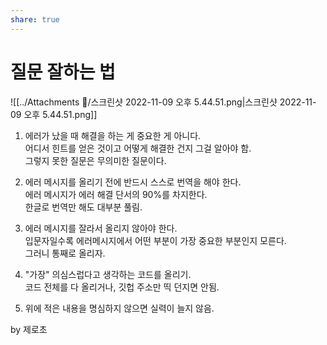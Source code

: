 ```yaml
---  
share: true  
---  
```

  
# 질문 잘하는 법  
![[../Attachments 🔗/스크린샷 2022-11-09 오후 5.44.51.png|스크린샷 2022-11-09 오후 5.44.51.png]]  
  
1. 에러가 났을 때 해결을 하는 게 중요한 게 아니다.  
   어디서 힌트를 얻은 것이고 어떻게 해결한 건지 그걸 알아야 함.   
   그렇지 못한 질문은 무의미한 질문이다.  
     
2. 에러 메시지를 올리기 전에 반드시 스스로 번역을 해야 한다.   
   에러 메시지가 에러 해결 단서의 90%를 차지한다.   
   한글로 번역만 해도 대부분 풀림.  
     
3. 에러 메시지를 잘라서 올리지 않아야 한다.   
   입문자일수록 에러메시지에서 어떤 부분이 가장 중요한 부분인지 모른다.   
   그러니 통째로 올리자.  
     
4. "가장" 의심스럽다고 생각하는 코드를 올리기.   
   코드 전체를 다 올리거나, 깃헙 주소만 띡 던지면 안됨.  
     
5. 위에 적은 내용을 명심하지 않으면 실력이 늘지 않음.  
  
by 제로초